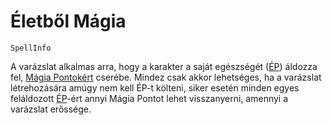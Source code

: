 # Életből Mágia

`SpellInfo`

A varázslat alkalmas arra, hogy a karakter a saját egészségét ([ÉP](character:ep)) áldozza fel, [Mágia Pontokért](character:mp) cserébe. Mindez csak akkor lehetséges, ha a varázslat létrehozására amúgy nem kell ÉP-t költeni, siker esetén minden egyes feláldozott [ÉP](character:ep)-ért annyi Mágia Pontot lehet visszanyerni, amennyi a varázslat erőssége.

